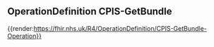 ## OperationDefinition CPIS-GetBundle

{{render:https://fhir.nhs.uk/R4/OperationDefinition/CPIS-GetBundle-Operation}}

